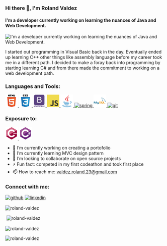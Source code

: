 <!-- ### Hi there 👋 -->

<!--
**roland-valdez/roland-valdez** is a ✨ _special_ ✨ repository because its `README.md` (this file) appears on your GitHub profile.

Here are some ideas to get you started:

- 🔭 I’m currently working on ...
- 🌱 I’m currently learning ...
- 👯 I’m looking to collaborate on ...
- 🤔 I’m looking for help with ...
- 💬 Ask me about ...
- 📫 How to reach me: ...
- 😄 Pronouns: ...
- ⚡ Fun fact: ...
-->
### Hi there 👋, I'm Roland Valdez
#### I'm a developer currently working on learning the nuances of Java and Web Development.
![I'm a developer currently working on learning the nuances of Java and Web Development.](https://images.pexels.com/photos/705164/computer-laptop-work-place-camera-705164.jpeg?cs=srgb&dl=pexels-skitterphoto-705164.jpg&fm=jpg)

I started out programming in Visual Basic back in the day.  Eventually ended up learning C++ other things like assembly language before my career took me in a different path.  I decided to make a foray back into programming by starting learning C# and from there made the commitment to working on a web development path.


<h3 align="left">Languages and Tools:</h3>
<p align="left"> 
  <a href="https://www.w3.org/html/" target="_blank"> <img src="https://raw.githubusercontent.com/devicons/devicon/master/icons/html5/html5-original-wordmark.svg" alt="html5" width="40" height="40"/> </a> 
   <a href="https://www.w3schools.com/css/" target="_blank"> <img src="https://raw.githubusercontent.com/devicons/devicon/master/icons/css3/css3-original-wordmark.svg" alt="css3" width="40" height="40"/> </a> 
  <a href="https://getbootstrap.com" target="_blank"> <img src="https://raw.githubusercontent.com/devicons/devicon/master/icons/bootstrap/bootstrap-plain-wordmark.svg" alt="bootstrap" width="40" height="40"/> </a>
  <a href="https://developer.mozilla.org/en-US/docs/Web/JavaScript" target="_blank"> <img src="https://raw.githubusercontent.com/devicons/devicon/master/icons/javascript/javascript-original.svg" alt="javascript" width="40" height="40"/> </a> 
 <a href="https://www.java.com" target="_blank"> <img src="https://raw.githubusercontent.com/devicons/devicon/master/icons/java/java-original.svg" alt="java" width="40" height="40"/> </a>
  <a href="https://spring.io/" target="_blank"> <img src="https://www.vectorlogo.zone/logos/springio/springio-icon.svg" alt="spring" width="40" height="40"/> </a>
   <a href="https://www.mysql.com/" target="_blank"> <img src="https://raw.githubusercontent.com/devicons/devicon/master/icons/mysql/mysql-original-wordmark.svg" alt="mysql" width="40" height="40"/> </a> 
  <a href="https://git-scm.com/" target="_blank"> <img src="https://www.vectorlogo.zone/logos/git-scm/git-scm-icon.svg" alt="git" width="40" height="40"/> </a>
 </p>
<h3 align="left">Exposure to:</h3>
<p align="left">   
  <a href="https://www.w3schools.com/cpp/" target="_blank"> <img src="https://raw.githubusercontent.com/devicons/devicon/master/icons/cplusplus/cplusplus-original.svg" alt="cplusplus" width="40" height="40"/> </a> 
  <a href="https://www.w3schools.com/cs/" target="_blank"> <img src="https://raw.githubusercontent.com/devicons/devicon/master/icons/csharp/csharp-original.svg" alt="csharp" width="40" height="40"/> </a></p>

- 🔭 I’m currently working on creating a portofolio 
- 🌱 I’m currently learning MVC design pattern 
- 👯 I’m looking to collaborate on open source projects 
- ⚡ Fun fact: competed in my first codeathon and took first place
- 📫 How to reach me: valdez.roland.23@gmail.com 

<!-- 
[<img src='https://cdn.jsdelivr.net/npm/simple-icons@3.0.1/icons/github.svg' alt='github' height='40'>](https://github.com/roland-valdez)  [<img src='https://cdn.jsdelivr.net/npm/simple-icons@3.0.1/icons/linkedin.svg' alt='linkedin' height='40'>](https://www.linkedin.com/in/roland-valdez?lipi=urn%3Ali%3Apage%3Ad_flagship3_profile_view_base_contact_details%3B7zeQ5GhQTfKP5De%2BogCOIg%3D%3D/)  
 -->
<h3 align="left">Connect with me:</h3>

[<img src='https://cdn.jsdelivr.net/npm/simple-icons@3.0.1/icons/github.svg' alt='github' height='40'>](https://github.com/roland-valdez)  [<img src='https://cdn.jsdelivr.net/npm/simple-icons@3.0.1/icons/linkedin.svg' alt='linkedin' height='40'>](https://www.linkedin.com/in/roland-valdez?lipi=urn%3Ali%3Apage%3Ad_flagship3_profile_view_base_contact_details%3B7zeQ5GhQTfKP5De%2BogCOIg%3D%3D/)  


<p><img align="center" src="https://github-readme-stats.vercel.app/api/top-langs?username=roland-valdez&show_icons=true&locale=en&layout=compact" alt="roland-valdez" /></p>

<p>&nbsp;<img align="center" src="https://github-readme-stats.vercel.app/api?username=roland-valdez&show_icons=true&locale=en" alt="roland-valdez" /></p>

<p><img align="center" src="https://github-readme-streak-stats.herokuapp.com/?user=roland-valdez&" alt="roland-valdez" /></p>
<p align="left"> <img src="https://komarev.com/ghpvc/?username=roland-valdez&label=Profile%20views&color=0e75b6&style=flat" alt="roland-valdez" /> </p>

